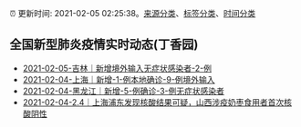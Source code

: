 :alarm_clock: 更新时间: 2021-02-05 02:25:38。[来源分类](../README.md)、[标签分类](../TAGS.md)、[时间分类](../TIMELINE.md)

## 全国新型肺炎疫情实时动态(丁香园)




- [2021-02-05-吉林｜新增境外输入无症状感染者-2-例](http://app.cctv.com/special/cportal/detail/arti/index.html?id=ArtiZg5hocBdPBhihRvV0h4a210205&isfromapp=1) 
- [2021-02-04-上海｜新增-1-例本地确诊-9-例境外输入](http://app.cctv.com/special/cportal/detail/arti/index.html?id=ArtiPyGPzf6vFrZ6T741o9Kk210205&isfromapp=1) 
- [2021-02-04-黑龙江｜新增-5-例确诊-3-例无症状感染者](http://app.cctv.com/special/cportal/detail/arti/index.html?id=ArtiJjGM5j5FbvCmTFZSetKD210205&isfromapp=1) 
- [2021-02-04-2.4｜上海浦东发现核酸结果可疑，山西涉疫奶枣食用者首次核酸阴性](http://app.cctv.com/special/cportal/detail/arti/index.html?id=ArtiLmB0k12naNxSJadYmIdm210204&isfromapp=1) 